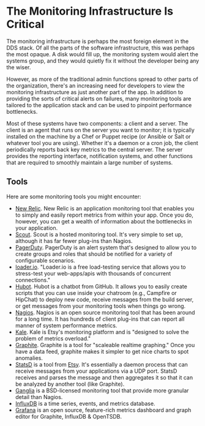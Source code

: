 # The Monitoring Infrastructure Is Critical

<span class="drop fa fa-stethoscope fa-5x pull-left fa-border"></span>

The monitoring infrastructure is perhaps the most foreign element in the DDS stack. Of all the parts of the software infrastructure, this was perhaps the most opaque. A disk would fill up, the monitoring system would alert the systems group, and they would quietly fix it without the developer being any the wiser.

However, as more of the traditional admin functions spread to other parts of the organization, there's an increasing need for developers to view the monitoring infrastructure as just another part of the app. In addition to providing the sorts of critical alerts on failures, many monitoring tools are tailored to the application stack and can be used to pinpoint performance bottlenecks. 

Most of these systems have two components: a client and a server.  The client is an agent that runs on the server you want to monitor; it is typically installed on the machine by a Chef or Puppet recipe (or Ansible or Salt or whatever tool you are using).  Whether it's a daemon or a cron job, the client periodically reports back key metrics to the central server.  The server provides the reporting interface, notification systems, and other functions that are required to smoothly maintain a large number of systems.

## Tools

Here are some monitoring tools you might encounter:

* [New Relic](http://newrelic.com/).  New Relic is an application monitoring tool that enables you to simply and easily report metrics from within your app. Once you do, however, you can get a wealth of information about the bottlenecks in your application.
* [Scout](https://scoutapp.com/).  Scout is a hosted monitoring tool. It's very simple to set up, although it has far fewer plug-ins than Nagios.
* [PagerDuty](http://www.pagerduty.com/).  PagerDuty is an alert system that's designed to allow you to create groups and roles that should be notified for a variety of configurable scenarios.
* [loader.io](http://loader.io/). "Loader.io is a free load-testing service that allows you to stress-test your web-apps/apis with thousands of concurrent connections."
* [Hubot](http://hubot.github.com/).  Hubot is a chatbot from GitHub. It allows you to easily create scripts that you can use inside your chatroom (e.g., Campfire or HipChat) to deploy new code, receive messages from the build server, or get messages from your monitoring tools when things go wrong.
* [Nagios](http://www.nagios.org/). Nagios is an open source monitoring tool that has been around for a long time. It has hundreds of client plug-ins that can report all manner of system performance metrics.
* [Kale](http://codeascraft.com/2013/06/11/introducing-kale/).  Kale is Etsy's monitoring platform and is "designed to solve the problem of metrics overload."
* [Graphite](http://graphite.readthedocs.org/).  Graphite is a tool for "scaleable realtime graphing."  Once you have a data feed, graphite makes it simpler to get nice charts to spot anomalies.
* [StatsD](https://github.com/etsy/statsd/) is a tool from [Etsy](http://codeascraft.com/2011/02/15/measure-anything-measure-everything/).  It's essentially a daemon process that can receive messages from your applications via a UDP port.  StatsD receives and parses the message and then aggregates it so that it can be analyzed by another tool (like Graphite).
* [Ganglia](http://ganglia.sourceforge.net/) is a BSD-licensed monitoring tool that provide more granular detail than Nagios.
* [InfluxDB](http://influxdb.com/) is a time series, events, and metrics database.
* [Grafana](http://grafana.org/) is an open source, feature-rich metrics dashboard and graph editor for Graphite, InfluxDB & OpenTSDB.
